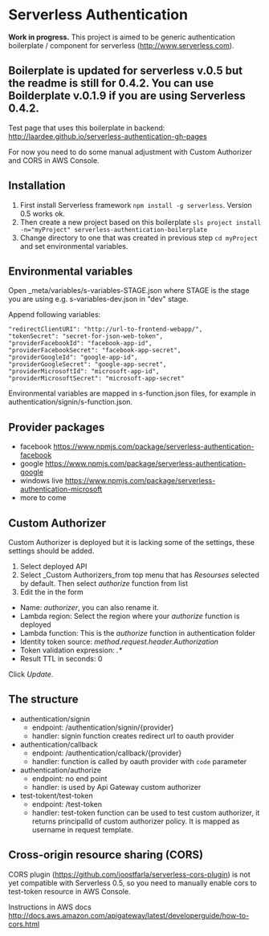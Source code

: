 # Serverless Authentication

**Work in progress.** This project is aimed to be generic authentication boilerplate / component for serverless (http://www.serverless.com).

## Boilerplate is updated for serverless v.0.5 but the readme is still for 0.4.2. You can use Boilderplate v.0.1.9 if you are using Serverless 0.4.2.

Test page that uses this boilerplate in backend: http://laardee.github.io/serverless-authentication-gh-pages

For now you need to do some manual adjustment with Custom Authorizer and CORS in AWS Console.

## Installation

1. First install Serverless framework `npm install -g serverless`. Version 0.5 works ok.
2. Then create a new project based on this boilerplate `sls project install -n="myProject" serverless-authentication-boilerplate`
3. Change directory to one that was created in previous step `cd myProject` and set environmental variables.

## Environmental variables

Open _meta/variables/s-variables-STAGE.json where STAGE is the stage you are using e.g. s-variables-dev.json in "dev" stage.

Append following variables:
```
"redirectClientURI": "http://url-to-frontend-webapp/",
"tokenSecret": "secret-for-json-web-token",
"providerFacebookId": "facebook-app-id",
"providerFacebookSecret": "facebook-app-secret",
"providerGoogleId": "google-app-id",
"providerGoogleSecret": "google-app-secret",
"providerMicrosoftId": "microsoft-app-id",
"providerMicrosoftSecret": "microsoft-app-secret"
```

Environmental variables are mapped in s-function.json files, for example in authentication/signin/s-function.json.

## Provider packages

* facebook https://www.npmjs.com/package/serverless-authentication-facebook
* google https://www.npmjs.com/package/serverless-authentication-google
* windows live https://www.npmjs.com/package/serverless-authentication-microsoft
* more to come

## Custom Authorizer

Custom Authorizer is deployed but it is lacking some of the settings, these settings should be added.

1. Select deployed API
2. Select _Custom Authorizers_from top menu that has _Resourses_ selected by default. Then select _authorize_ function from list
3. Edit the in the form
  * Name: _authorizer_, you can also rename it.
  * Lambda region: Select the region where your _authorize_ function is deployed
  * Lambda function: This is the _authorize_ function in authentication folder
  * Identity token source: _method.request.header.Authorization_
  * Token validation expression: _.*_
  * Result TTL in seconds: 0

Click _Update_.

## The structure

* authentication/signin
  * endpoint: /authentication/signin/{provider}
  * handler: signin function creates redirect url to oauth provider
* authentication/callback
  * endpoint: /authentication/callback/{provider}
  * handler: function is called by oauth provider with `code` parameter
* authentication/authorize
  * endpoint: no end point
  * handler: is used by Api Gateway custom authorizer
* test-tokent/test-token
  * endpoint: /test-token
  * handler: test-token function can be used to test custom authorizer, it returns principalId of custom authorizer policy. It is mapped as username in request template.

## Cross-origin resource sharing (CORS)

CORS plugin (https://github.com/joostfarla/serverless-cors-plugin) is not yet compatible with Serverless 0.5, so you need to manually enable cors to test-token resource in AWS Console.

Instructions in AWS docs http://docs.aws.amazon.com/apigateway/latest/developerguide/how-to-cors.html

